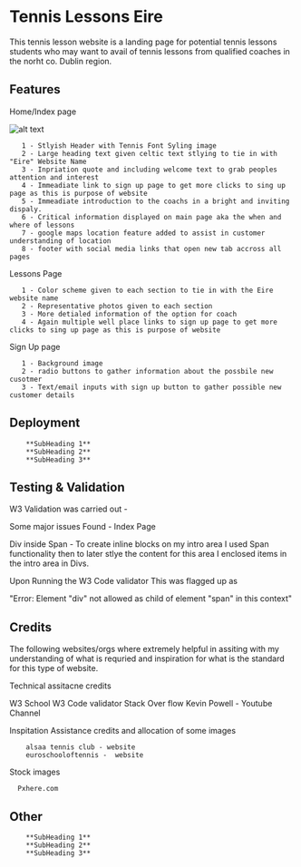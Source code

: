 # Tennis Lessons Eire 

This tennis lesson website is a landing page for potential tennis lessons students who may want to avail of tennis lessons from qualified coaches in the norht co. Dublin region. 


## Features

Home/Index page 

![alt text](http://url/to/img.png)

       1 - Stlyish Header with Tennis Font Syling image 
       2 - Large heading text given celtic text stlying to tie in with "Eire" Website Name
       3 - Inpriation quote and including welcome text to grab peoples attention and interest 
       4 - Immeadiate link to sign up page to get more clicks to sing up page as this is purpose of website 
       5 - Immeadiate introduction to the coachs in a bright and inviting dispaly.
       6 - Critical information displayed on main page aka the when and where of lessons
       7 - google maps location feature added to assist in customer understanding of location
       8 - footer with social media links that open new tab accross all pages 



Lessons Page 
 
       1 - Color scheme given to each section to tie in with the Eire website name 
       2 - Representative photos given to each section 
       3 - More detialed information of the option for coach 
       4 - Again multiple well place links to sign up page to get more clicks to sing up page as this is purpose of website 

Sign Up page 
 
       1 - Background image 
       2 - radio buttons to gather information about the possbile new cusotmer 
       3 - Text/email inputs with sign up button to gather possible new customer details 


## Deployment


        **SubHeading 1**
        **SubHeading 2**
        **SubHeading 3**


## Testing & Validation   

W3 Validation was carried out - 

Some major issues Found - Index Page 

Div inside Span  - To create inline blocks on my intro area I used Span functionality then to later stlye the content for this area I enclosed items in the intro area in Divs.

 Upon Running the W3 Code validator This was flagged up as 


"Error: Element "div" not allowed as child of element "span" in this context"

## Credits 

The following websites/orgs where extremely helpful in assiting with my understanding of what is requried and inspiration for what is the standard for this type of website.

Technical assitacne credits 

W3 School
W3 Code validator 
Stack Over flow 
Kevin Powell - Youtube Channel 

Inspitation Assistance credits and allocation of some images 

        alsaa tennis club - website 
        euroschooloftennis -  website 

Stock images 

      Pxhere.com 


## Other  


        **SubHeading 1**
        **SubHeading 2**
        **SubHeading 3**








